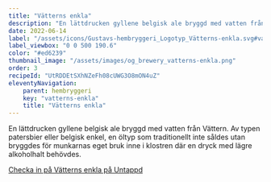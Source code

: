 ```yaml
---
title: "Vätterns enkla"
description: "En lättdrucken gyllene belgisk ale bryggd med vatten från Vättern"
date: 2022-06-14
label: "/assets/icons/Gustavs-hembryggeri_Logotyp_Vätterns-enkla.svg#vatterns-enkla"
label_viewbox: "0 0 500 190.6"
color: "#ed6239"
thumbnail_image: "/assets/images/og_brewery_vatterns-enkla.png"
order: 3
recipeId: "UtRDDEtSXhNZeFh08cUWG3O8mON4uZ"
eleventyNavigation:
    parent: hembryggeri
    key: "vatterns-enkla"
    title: "Vätterns enkla"
---
```


En lättdrucken gyllene belgisk ale bryggd med vatten från Vättern. Av typen patersbier eller belgisk enkel, en öltyp som traditionellt inte såldes utan bryggdes för munkarnas eget bruk inne i klostren där en dryck med lägre alkoholhalt behövdes.

[Checka in på Vätterns enkla på Untappd](https://untappd.com/b/gustavs-hembryggeri-vatterns-enkla/4979918)


